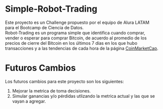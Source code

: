 # **Simple-Robot-Trading**

Este proyecto es un Challenge propuesto por el equipo de Alura LATAM para el Bootcamp de Ciencia de Datos. </br>
Robot-Trading es un programa simple que identifica cuando comprar, vender o esperar para comprar Bitcoin, de acuerdo al promedio de los precios de cierre del Bitcoin en los últimos 7 días en los que hubo transacciones y a las tendencias de cada hora de la página [CoinMarketCap](https://coinmarketcap.com/).

# **Futuros Cambios**
 
Los futuros cambios para este proyecto son los siguientes: 
1. Mejorar la metrica de toma decisiones.
2. Simular ganancias y/o pérdidas utlizando la metrica actual y las que se vayan a agregar.
